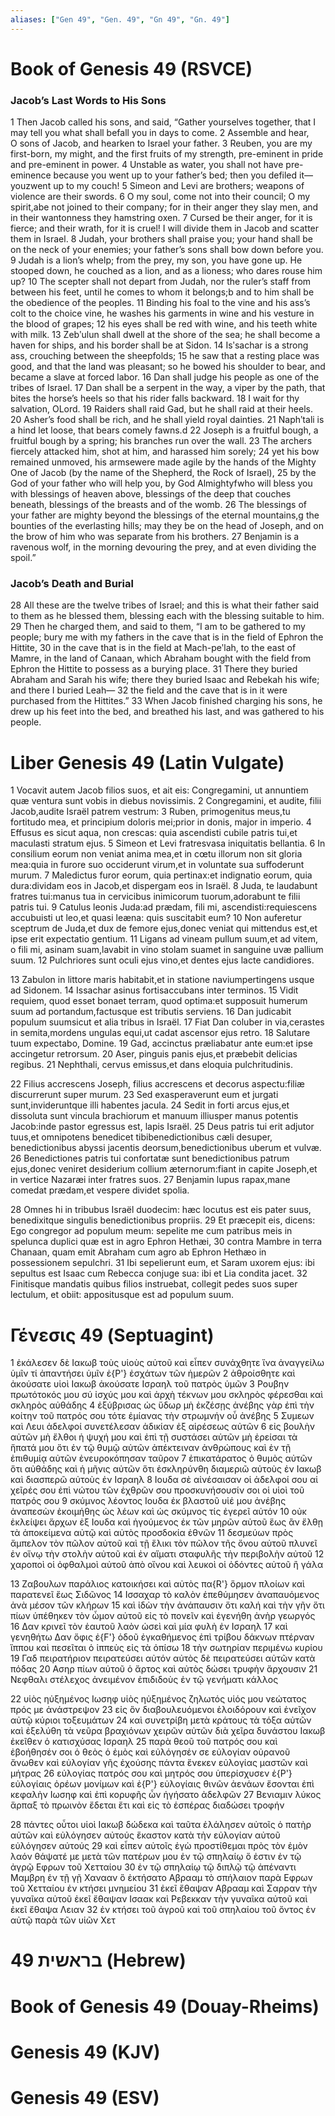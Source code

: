 ```yaml
---
aliases: ["Gen 49", "Gen. 49", "Gn 49", "Gn. 49"]
---
```



# Book of Genesis 49 (RSVCE)

### Jacob’s Last Words to His Sons
1 Then Jacob called his sons, and said, “Gather yourselves together, that I may tell you what shall befall you in days to come.
2 Assemble and hear, O sons of Jacob, and hearken to Israel your father.
3 Reuben, you are my first-born, my might, and the first fruits of my strength, pre-eminent in pride and pre-eminent in power.
4 Unstable as water, you shall not have pre-eminence because you went up to your father’s bed; then you defiled it—youzwent up to my couch!
5 Simeon and Levi are brothers; weapons of violence are their swords.
6 O my soul, come not into their council; O my spirit,abe not joined to their company; for in their anger they slay men, and in their wantonness they hamstring oxen.
7 Cursed be their anger, for it is fierce; and their wrath, for it is cruel! I will divide them in Jacob and scatter them in Israel.
8 Judah, your brothers shall praise you; your hand shall be on the neck of your enemies; your father’s sons shall bow down before you.
9 Judah is a lion’s whelp; from the prey, my son, you have gone up. He stooped down, he couched as a lion, and as a lioness; who dares rouse him up?
10 The scepter shall not depart from Judah, nor the ruler’s staff from between his feet, until he comes to whom it belongs;b and to him shall be the obedience of the peoples.
11 Binding his foal to the vine and his ass’s colt to the choice vine, he washes his garments in wine and his vesture in the blood of grapes;
12 his eyes shall be red with wine, and his teeth white with milk.
13 Zebʹulun shall dwell at the shore of the sea; he shall become a haven for ships, and his border shall be at Sidon.
14 Isʹsachar is a strong ass, crouching between the sheepfolds;
15 he saw that a resting place was good, and that the land was pleasant; so he bowed his shoulder to bear, and became a slave at forced labor.
16 Dan shall judge his people as one of the tribes of Israel.
17 Dan shall be a serpent in the way, a viper by the path, that bites the horse’s heels so that his rider falls backward.
18 I wait for thy salvation, OLord.
19 Raiders shall raid Gad, but he shall raid at their heels.
20 Asher’s food shall be rich, and he shall yield royal dainties.
21 Naphʹtali is a hind let loose, that bears comely fawns.d
22 Joseph is a fruitful bough, a fruitful bough by a spring; his branches run over the wall.
23 The archers fiercely attacked him, shot at him, and harassed him sorely;
24 yet his bow remained unmoved, his armsewere made agile by the hands of the Mighty One of Jacob (by the name of the Shepherd, the Rock of Israel),
25 by the God of your father who will help you, by God Almightyfwho will bless you with blessings of heaven above, blessings of the deep that couches beneath, blessings of the breasts and of the womb.
26 The blessings of your father are mighty beyond the blessings of the eternal mountains,g the bounties of the everlasting hills; may they be on the head of Joseph, and on the brow of him who was separate from his brothers.
27 Benjamin is a ravenous wolf, in the morning devouring the prey, and at even dividing the spoil.”
### Jacob’s Death and Burial
28 All these are the twelve tribes of Israel; and this is what their father said to them as he blessed them, blessing each with the blessing suitable to him.
29 Then he charged them, and said to them, “I am to be gathered to my people; bury me with my fathers in the cave that is in the field of Ephron the Hittite,
30 in the cave that is in the field at Mach-peʹlah, to the east of Mamre, in the land of Canaan, which Abraham bought with the field from Ephron the Hittite to possess as a burying place.
31 There they buried Abraham and Sarah his wife; there they buried Isaac and Rebekah his wife; and there I buried Leah—
32 the field and the cave that is in it were purchased from the Hittites.”
33 When Jacob finished charging his sons, he drew up his feet into the bed, and breathed his last, and was gathered to his people.


# Liber Genesis 49 (Latin Vulgate)

1 Vocavit autem Jacob filios suos, et ait eis: Congregamini, ut annuntiem quæ ventura sunt vobis in diebus novissimis.
2 Congregamini, et audite, filii Jacob,audite Israël patrem vestrum:
3 Ruben, primogenitus meus,tu fortitudo mea, et principium doloris mei;prior in donis, major in imperio.
4 Effusus es sicut aqua, non crescas: quia ascendisti cubile patris tui,et maculasti stratum ejus.
5 Simeon et Levi fratresvasa iniquitatis bellantia.
6 In consilium eorum non veniat anima mea,et in cœtu illorum non sit gloria mea:quia in furore suo occiderunt virum,et in voluntate sua suffoderunt murum.
7 Maledictus furor eorum, quia pertinax:et indignatio eorum, quia dura:dividam eos in Jacob,et dispergam eos in Israël.
8 Juda, te laudabunt fratres tui:manus tua in cervicibus inimicorum tuorum,adorabunt te filii patris tui.
9 Catulus leonis Juda:ad prædam, fili mi, ascendisti:requiescens accubuisti ut leo,et quasi leæna: quis suscitabit eum?
10 Non auferetur sceptrum de Juda,et dux de femore ejus,donec veniat qui mittendus est,et ipse erit expectatio gentium.
11 Ligans ad vineam pullum suum,et ad vitem, o fili mi, asinam suam,lavabit in vino stolam suamet in sanguine uvæ pallium suum.
12 Pulchriores sunt oculi ejus vino,et dentes ejus lacte candidiores.

13 Zabulon in littore maris habitabit,et in statione naviumpertingens usque ad Sidonem.
14 Issachar asinus fortisaccubans inter terminos.
15 Vidit requiem, quod esset bonaet terram, quod optima:et supposuit humerum suum ad portandum,factusque est tributis serviens.
16 Dan judicabit populum suumsicut et alia tribus in Israël.
17 Fiat Dan coluber in via,cerastes in semita,mordens ungulas equi,ut cadat ascensor ejus retro.
18 Salutare tuum expectabo, Domine.
19 Gad, accinctus præliabatur ante eum:et ipse accingetur retrorsum.
20 Aser, pinguis panis ejus,et præbebit delicias regibus.
21 Nephthali, cervus emissus,et dans eloquia pulchritudinis.

22 Filius accrescens Joseph, filius accrescens et decorus aspectu:filiæ discurrerunt super murum.
23 Sed exasperaverunt eum et jurgati sunt,invideruntque illi habentes jacula.
24 Sedit in forti arcus ejus,et dissoluta sunt vincula brachiorum et manuum illiusper manus potentis Jacob:inde pastor egressus est, lapis Israël.
25 Deus patris tui erit adjutor tuus,et omnipotens benedicet tibibenedictionibus cæli desuper, benedictionibus abyssi jacentis deorsum,benedictionibus uberum et vulvæ.
26 Benedictiones patris tui confortatæ sunt benedictionibus patrum ejus,donec veniret desiderium collium æternorum:fiant in capite Joseph,et in vertice Nazaræi inter fratres suos.
27 Benjamin lupus rapax,mane comedat prædam,et vespere dividet spolia.

28 Omnes hi in tribubus Israël duodecim: hæc locutus est eis pater suus, benedixitque singulis benedictionibus propriis.
29 Et præcepit eis, dicens: Ego congregor ad populum meum: sepelite me cum patribus meis in spelunca duplici quæ est in agro Ephron Hethæi,
30 contra Mambre in terra Chanaan, quam emit Abraham cum agro ab Ephron Hethæo in possessionem sepulchri.
31 Ibi sepelierunt eum, et Saram uxorem ejus: ibi sepultus est Isaac cum Rebecca conjuge sua: ibi et Lia condita jacet.
32 Finitisque mandatis quibus filios instruebat, collegit pedes suos super lectulum, et obiit: appositusque est ad populum suum.


# Γένεσις 49 (Septuagint)

1 ἐκάλεσεν δὲ Ιακωβ τοὺς υἱοὺς αὐτοῦ καὶ εἶπεν συνάχθητε ἵνα ἀναγγείλω ὑμῖν τί ἀπαντήσει ὑμῖν ἐ{P'} ἐσχάτων τῶν ἡμερῶν
2 ἀθροίσθητε καὶ ἀκούσατε υἱοὶ Ιακωβ ἀκούσατε Ισραηλ τοῦ πατρὸς ὑμῶν
3 Ρουβην πρωτότοκός μου σύ ἰσχύς μου καὶ ἀρχὴ τέκνων μου σκληρὸς φέρεσθαι καὶ σκληρὸς αὐθάδης
4 ἐξύβρισας ὡς ὕδωρ μὴ ἐκζέσῃς ἀνέβης γὰρ ἐπὶ τὴν κοίτην τοῦ πατρός σου τότε ἐμίανας τὴν στρωμνήν οὗ ἀνέβης
5 Συμεων καὶ Λευι ἀδελφοί συνετέλεσαν ἀδικίαν ἐξ αἱρέσεως αὐτῶν
6 εἰς βουλὴν αὐτῶν μὴ ἔλθοι ἡ ψυχή μου καὶ ἐπὶ τῇ συστάσει αὐτῶν μὴ ἐρείσαι τὰ ἥπατά μου ὅτι ἐν τῷ θυμῷ αὐτῶν ἀπέκτειναν ἀνθρώπους καὶ ἐν τῇ ἐπιθυμίᾳ αὐτῶν ἐνευροκόπησαν ταῦρον
7 ἐπικατάρατος ὁ θυμὸς αὐτῶν ὅτι αὐθάδης καὶ ἡ μῆνις αὐτῶν ὅτι ἐσκληρύνθη διαμεριῶ αὐτοὺς ἐν Ιακωβ καὶ διασπερῶ αὐτοὺς ἐν Ισραηλ
8 Ιουδα σὲ αἰνέσαισαν οἱ ἀδελφοί σου αἱ χεῖρές σου ἐπὶ νώτου τῶν ἐχθρῶν σου προσκυνήσουσίν σοι οἱ υἱοὶ τοῦ πατρός σου
9 σκύμνος λέοντος Ιουδα ἐκ βλαστοῦ υἱέ μου ἀνέβης ἀναπεσὼν ἐκοιμήθης ὡς λέων καὶ ὡς σκύμνος τίς ἐγερεῖ αὐτόν
10 οὐκ ἐκλείψει ἄρχων ἐξ Ιουδα καὶ ἡγούμενος ἐκ τῶν μηρῶν αὐτοῦ ἕως ἂν ἔλθῃ τὰ ἀποκείμενα αὐτῷ καὶ αὐτὸς προσδοκία ἐθνῶν
11 δεσμεύων πρὸς ἄμπελον τὸν πῶλον αὐτοῦ καὶ τῇ ἕλικι τὸν πῶλον τῆς ὄνου αὐτοῦ πλυνεῖ ἐν οἴνῳ τὴν στολὴν αὐτοῦ καὶ ἐν αἵματι σταφυλῆς τὴν περιβολὴν αὐτοῦ
12 χαροποὶ οἱ ὀφθαλμοὶ αὐτοῦ ἀπὸ οἴνου καὶ λευκοὶ οἱ ὀδόντες αὐτοῦ ἢ γάλα

13 Ζαβουλων παράλιος κατοικήσει καὶ αὐτὸς πα{R'} ὅρμον πλοίων καὶ παρατενεῖ ἕως Σιδῶνος
14 Ισσαχαρ τὸ καλὸν ἐπεθύμησεν ἀναπαυόμενος ἀνὰ μέσον τῶν κλήρων
15 καὶ ἰδὼν τὴν ἀνάπαυσιν ὅτι καλή καὶ τὴν γῆν ὅτι πίων ὑπέθηκεν τὸν ὦμον αὐτοῦ εἰς τὸ πονεῖν καὶ ἐγενήθη ἀνὴρ γεωργός
16 Δαν κρινεῖ τὸν ἑαυτοῦ λαὸν ὡσεὶ καὶ μία φυλὴ ἐν Ισραηλ
17 καὶ γενηθήτω Δαν ὄφις ἐ{F'} ὁδοῦ ἐγκαθήμενος ἐπὶ τρίβου δάκνων πτέρναν ἵππου καὶ πεσεῖται ὁ ἱππεὺς εἰς τὰ ὀπίσω
18 τὴν σωτηρίαν περιμένω κυρίου
19 Γαδ πειρατήριον πειρατεύσει αὐτόν αὐτὸς δὲ πειρατεύσει αὐτῶν κατὰ πόδας
20 Ασηρ πίων αὐτοῦ ὁ ἄρτος καὶ αὐτὸς δώσει τρυφὴν ἄρχουσιν
21 Νεφθαλι στέλεχος ἀνειμένον ἐπιδιδοὺς ἐν τῷ γενήματι κάλλος

22 υἱὸς ηὐξημένος Ιωσηφ υἱὸς ηὐξημένος ζηλωτός υἱός μου νεώτατος πρός με ἀνάστρεψον
23 εἰς ὃν διαβουλευόμενοι ἐλοιδόρουν καὶ ἐνεῖχον αὐτῷ κύριοι τοξευμάτων
24 καὶ συνετρίβη μετὰ κράτους τὰ τόξα αὐτῶν καὶ ἐξελύθη τὰ νεῦρα βραχιόνων χειρῶν αὐτῶν διὰ χεῖρα δυνάστου Ιακωβ ἐκεῖθεν ὁ κατισχύσας Ισραηλ
25 παρὰ θεοῦ τοῦ πατρός σου καὶ ἐβοήθησέν σοι ὁ θεὸς ὁ ἐμὸς καὶ εὐλόγησέν σε εὐλογίαν οὐρανοῦ ἄνωθεν καὶ εὐλογίαν γῆς ἐχούσης πάντα ἕνεκεν εὐλογίας μαστῶν καὶ μήτρας
26 εὐλογίας πατρός σου καὶ μητρός σου ὑπερίσχυσεν ἐ{P'} εὐλογίαις ὀρέων μονίμων καὶ ἐ{P'} εὐλογίαις θινῶν ἀενάων ἔσονται ἐπὶ κεφαλὴν Ιωσηφ καὶ ἐπὶ κορυφῆς ὧν ἡγήσατο ἀδελφῶν
27 Βενιαμιν λύκος ἅρπαξ τὸ πρωινὸν ἔδεται ἔτι καὶ εἰς τὸ ἑσπέρας διαδώσει τροφήν

28 πάντες οὗτοι υἱοὶ Ιακωβ δώδεκα καὶ ταῦτα ἐλάλησεν αὐτοῖς ὁ πατὴρ αὐτῶν καὶ εὐλόγησεν αὐτούς ἕκαστον κατὰ τὴν εὐλογίαν αὐτοῦ εὐλόγησεν αὐτούς
29 καὶ εἶπεν αὐτοῖς ἐγὼ προστίθεμαι πρὸς τὸν ἐμὸν λαόν θάψατέ με μετὰ τῶν πατέρων μου ἐν τῷ σπηλαίῳ ὅ ἐστιν ἐν τῷ ἀγρῷ Εφρων τοῦ Χετταίου
30 ἐν τῷ σπηλαίῳ τῷ διπλῷ τῷ ἀπέναντι Μαμβρη ἐν τῇ γῇ Χανααν ὃ ἐκτήσατο Αβρααμ τὸ σπήλαιον παρὰ Εφρων τοῦ Χετταίου ἐν κτήσει μνημείου
31 ἐκεῖ ἔθαψαν Αβρααμ καὶ Σαρραν τὴν γυναῖκα αὐτοῦ ἐκεῖ ἔθαψαν Ισαακ καὶ Ρεβεκκαν τὴν γυναῖκα αὐτοῦ καὶ ἐκεῖ ἔθαψα Λειαν
32 ἐν κτήσει τοῦ ἀγροῦ καὶ τοῦ σπηλαίου τοῦ ὄντος ἐν αὐτῷ παρὰ τῶν υἱῶν Χετ


# 49 בראשית (Hebrew)


# Book of Genesis 49 (Douay-Rheims)


# Genesis 49 (KJV)


# Genesis 49 (ESV)

